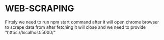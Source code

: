 # WEB-SCRAPING
Firtsly we need to run npm start command after it will open chrome browser to scrape data from after fetching it will close 
and we need to provide "https://localhost:5000/"
